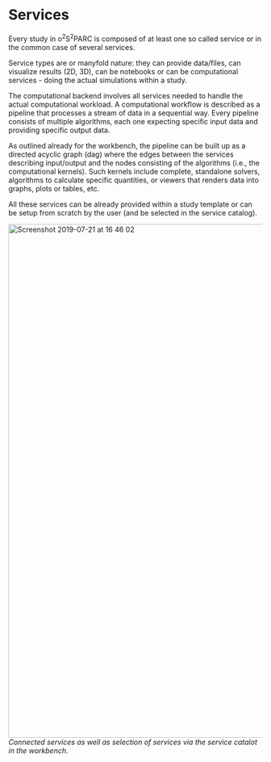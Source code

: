 # Services

Every study in o<sup>2</sup>S<sup>2</sup>PARC is composed of at least one so called service or in the common case of several services.

Service types are or manyfold nature: they can provide data/files, can visualize results (2D, 3D), can be notebooks or can be computational services - doing the actual simulations within a study.

The computational backend involves all services needed to handle the actual computational workload. A computational workflow is described as a pipeline that processes a stream of data in a sequential way. Every pipeline consists of multiple algorithms, each one expecting specific input data and providing specific output data.

As outlined already for the workbench, the pipeline can be built up as a directed acyclic graph (dag) where the edges between the services describing input/output and the nodes consisting of the algorithms (i.e., the computational kernels). Such kernels include complete, standalone solvers, algorithms to calculate specific quantities, or viewers that renders data into graphs, plots or tables, etc.

All these services can be already provided within a study template or can be setup from scratch by the user (and be selected in the service catalog).

<img width="1018" alt="Screenshot 2019-07-21 at 16 46 02" src="https://user-images.githubusercontent.com/32800795/61592697-14651d00-abd7-11e9-9319-a1ee9548803e.png"> <br/>
*Connected services as well as selection of services via the service catalot in the workbench.*